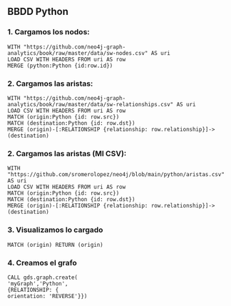 
## BBDD Python

### 1. Cargamos los nodos:

```console
WITH "https://github.com/neo4j-graph-analytics/book/raw/master/data/sw-nodes.csv" AS uri
LOAD CSV WITH HEADERS FROM uri AS row
MERGE (python:Python {id:row.id})
```

### 2. Cargamos las aristas:

```console
WITH "https://github.com/neo4j-graph-analytics/book/raw/master/data/sw-relationships.csv" AS uri
LOAD CSV WITH HEADERS FROM uri AS row
MATCH (origin:Python {id: row.src})
MATCH (destination:Python {id: row.dst})
MERGE (origin)-[:RELATIONSHIP {relationship: row.relationship}]->(destination)
```



### 2. Cargamos las aristas (MI CSV):

```console
WITH "https://github.com/sromerolopez/neo4j/blob/main/python/aristas.csv" AS uri
LOAD CSV WITH HEADERS FROM uri AS row
MATCH (origin:Python {id: row.src})
MATCH (destination:Python {id: row.dst})
MERGE (origin)-[:RELATIONSHIP {relationship: row.relationship}]->(destination)
```




### 3. Visualizamos lo cargado

```console
MATCH (origin) RETURN (origin)
```

### 4. Creamos el grafo

```console
CALL gds.graph.create(
'myGraph','Python',
{RELATIONSHIP: {
orientation: 'REVERSE'}})
```

